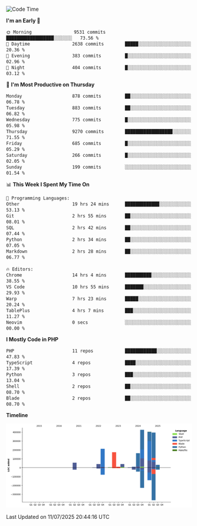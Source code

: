 <!--START_SECTION:waka-->
![Code Time](http://img.shields.io/badge/Code%20Time-3%2C808%20hrs%2022%20mins-blue)

**I'm an Early 🐤** 

```text
🌞 Morning                9531 commits        ██████████████████░░░░░░░   73.56 % 
🌆 Daytime                2638 commits        █████░░░░░░░░░░░░░░░░░░░░   20.36 % 
🌃 Evening                383 commits         █░░░░░░░░░░░░░░░░░░░░░░░░   02.96 % 
🌙 Night                  404 commits         █░░░░░░░░░░░░░░░░░░░░░░░░   03.12 % 
```
📅 **I'm Most Productive on Thursday** 

```text
Monday                   878 commits         ██░░░░░░░░░░░░░░░░░░░░░░░   06.78 % 
Tuesday                  883 commits         ██░░░░░░░░░░░░░░░░░░░░░░░   06.82 % 
Wednesday                775 commits         █░░░░░░░░░░░░░░░░░░░░░░░░   05.98 % 
Thursday                 9270 commits        ██████████████████░░░░░░░   71.55 % 
Friday                   685 commits         █░░░░░░░░░░░░░░░░░░░░░░░░   05.29 % 
Saturday                 266 commits         █░░░░░░░░░░░░░░░░░░░░░░░░   02.05 % 
Sunday                   199 commits         ░░░░░░░░░░░░░░░░░░░░░░░░░   01.54 % 
```


📊 **This Week I Spent My Time On** 

```text
💬 Programming Languages: 
Other                    19 hrs 24 mins      █████████████░░░░░░░░░░░░   53.13 % 
Git                      2 hrs 55 mins       ██░░░░░░░░░░░░░░░░░░░░░░░   08.01 % 
SQL                      2 hrs 42 mins       ██░░░░░░░░░░░░░░░░░░░░░░░   07.44 % 
Python                   2 hrs 34 mins       ██░░░░░░░░░░░░░░░░░░░░░░░   07.05 % 
Markdown                 2 hrs 28 mins       ██░░░░░░░░░░░░░░░░░░░░░░░   06.77 % 

🔥 Editors: 
Chrome                   14 hrs 4 mins       ██████████░░░░░░░░░░░░░░░   38.55 % 
VS Code                  10 hrs 55 mins      ███████░░░░░░░░░░░░░░░░░░   29.93 % 
Warp                     7 hrs 23 mins       █████░░░░░░░░░░░░░░░░░░░░   20.24 % 
TablePlus                4 hrs 7 mins        ███░░░░░░░░░░░░░░░░░░░░░░   11.27 % 
Neovim                   0 secs              ░░░░░░░░░░░░░░░░░░░░░░░░░   00.00 % 
```

**I Mostly Code in PHP** 

```text
PHP                      11 repos            ████████████░░░░░░░░░░░░░   47.83 % 
TypeScript               4 repos             ████░░░░░░░░░░░░░░░░░░░░░   17.39 % 
Python                   3 repos             ███░░░░░░░░░░░░░░░░░░░░░░   13.04 % 
Shell                    2 repos             ██░░░░░░░░░░░░░░░░░░░░░░░   08.70 % 
Blade                    2 repos             ██░░░░░░░░░░░░░░░░░░░░░░░   08.70 % 
```



**Timeline**

![Lines of Code chart](https://raw.githubusercontent.com/abrahamgreyson/abrahamgreyson/main/assets/bar_graph.png)


 Last Updated on 11/07/2025 20:44:16 UTC
<!--END_SECTION:waka-->
